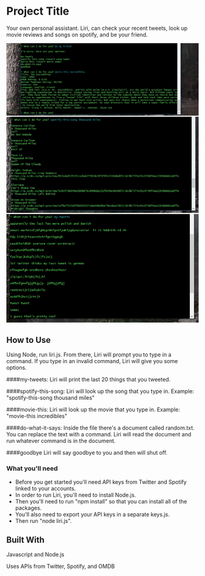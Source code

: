# Project Title

Your own personal assistant. Liri, can check your recent tweets, look up movie reviews and songs on spotify, and be your friend.

![Alt text](/img/liri.jpg?raw=true)
![Alt text](/img/liri2.jpg?raw=true)
![Alt text](/img/liri3.jpg?raw=true)


## How to Use

Using Node, run liri.js. From there, Liri will prompt you to type in a command. If you type in an invalid command, Liri will give you some options. 

####my-tweets: 
Liri will print the last 20 things that you tweeted.

####spotify-this-song: 
Liri will look up the song that you type in.
Example: "spotify-this-song thousand miles"

####movie-this:
Liri will look up the movie that you type in.
Example: "movie-this incredibles"

####do-what-it-says:
Inside the file there's a document called random.txt. You can replace the text with a command. Liri will read the document and run whatever command is in the document.

####goodbye
Liri will say goodbye to you and then will shut off.


### What you'll need

* Before you get started you'll need API keys from Twitter and Spotify linked to your accounts.
* In order to run Liri, you'll need to install Node.js. 
* Then you'll need to run "npm install" so that you can install all of the packages.
* You'll also need to export your API keys in a separate keys.js.
* Then run "node liri.js".


## Built With

Javascript and Node.js

Uses APIs from Twitter, Spotify, and OMDB


